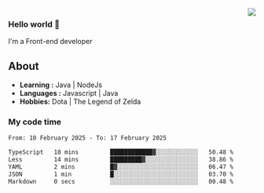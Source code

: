 <img align='right' src="https://github-readme-stats.vercel.app/api?username=jumodada&show_icons=true&theme=vue">

### Hello world 👋

I'm a Front-end developer 
    
## About
-  **Learning :** Java | NodeJs
-  **Languages :** Javascript | Java
-  **Hobbies:** Dota | The Legend of Zelda

### My code time

<!--START_SECTION:waka-->

```txt
From: 10 February 2025 - To: 17 February 2025

TypeScript   18 mins         ████████████▓░░░░░░░░░░░░   50.48 %
Less         14 mins         █████████▓░░░░░░░░░░░░░░░   38.86 %
YAML         2 mins          █▓░░░░░░░░░░░░░░░░░░░░░░░   06.47 %
JSON         1 min           █░░░░░░░░░░░░░░░░░░░░░░░░   03.70 %
Markdown     0 secs          ░░░░░░░░░░░░░░░░░░░░░░░░░   00.48 %
```

<!--END_SECTION:waka-->

